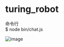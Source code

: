 # turing_robot
命令行   
$ node bin/chat.js

![image](https://starlikerain.github.io/turing_robot/Screen%20Shot%202018-10-13%20at%2022.26.14.png)
